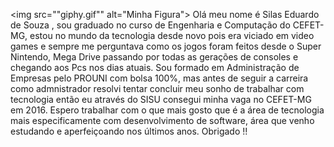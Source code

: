 
<img src=""giphy.gif"" alt="Minha Figura">
Olá meu nome é Silas Eduardo de Souza , sou graduado no curso de Engenharia e Computação do CEFET-MG, estou no mundo da tecnologia desde novo pois era viciado em video games e sempre me perguntava como os jogos foram feitos desde o Super Nintendo, Mega Drive passando por todas as gerações de consoles e chegando aos Pcs nos dias atuais.
Sou formado em Administração de Empresas pelo PROUNI com bolsa 100%, mas antes de seguir a carreira como admnistrador resolvi tentar concluir meu sonho de trabalhar com tecnologia então eu através do SISU consegui minha vaga no CEFET-MG em 2016. Espero trabalhar com o que mais gosto que é a área de tecnologia mais especificamente com desenvolvimento de software, área que venho estudando e aperfeiçoando nos últimos  anos. Obrigado !!
